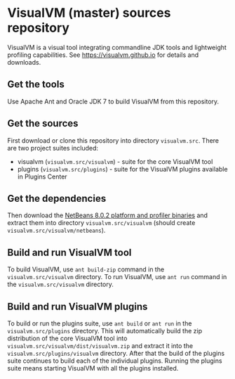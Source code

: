 # VisualVM (master) sources repository

VisualVM is a visual tool integrating commandline JDK tools and lightweight profiling capabilities. See https://visualvm.github.io for details and downloads.

## Get the tools

Use Apache Ant and Oracle JDK 7 to build VisualVM from this repository.

## Get the sources

First download or clone this repository into directory `visualvm.src`. There are two project suites included:
  * visualvm (`visualvm.src/visualvm`) - suite for the core VisualVM tool
  * plugins (`visualvm.src/plugins`) - suite for the VisualVM plugins available in Plugins Center

## Get the dependencies
  
Then download the [NetBeans 8.0.2 platform and profiler binaries](https://github.com/visualvm/visualvm.src/blob/master/visualvm/nb802_visualvm_02102016.zip) and extract them into directory `visualvm.src/visualvm` (should create `visualvm.src/visualvm/netbeans`).

## Build and run VisualVM tool

To build VisualVM, use `ant build-zip` command in the `visualvm.src/visualvm` directory. To run VisualVM, use `ant run` command in the `visualvm.src/visualvm` directory.

## Build and run VisualVM plugins

To build or run the plugins suite, use `ant build` or `ant run` in the `visualvm.src/plugins` directory. This will automatically build the zip distribution of the core VisualVM tool into `visualvm.src/visualvm/dist/visualvm.zip` and extract it into the `visualvm.src/plugins/visualvm` directory. After that the build of the plugins suite continues to build each of the individual plugins. Running the plugins suite means starting VisualVM with all the plugins installed.
